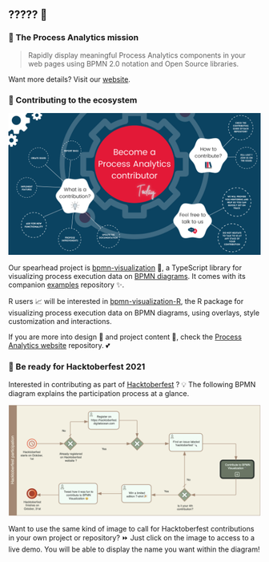 ## ?????  👋

<!--
Hi there
### 🙋‍♀️ Process Analytics what is this?

Welcome to the Process Analytics project 
-->

### 🎯 The Process Analytics mission 

> Rapidly display meaningful Process Analytics components in your web pages using BPMN 2.0 notation and Open Source libraries.

Want more details? Visit our [website](https://process-analytics.dev/).


### 🌈 Contributing to the ecosystem


![Cheat sheet image](cheat_sheet.png)


Our spearhead project is [bpmn-visualization](https://github.com/process-analytics/bpmn-visualization-js/) 🔱, a TypeScript library for visualizing process execution data on [BPMN diagrams](https://www.bpmn.org/). It comes with its companion [examples](https://github.com/process-analytics/bpmn-visualization-examples/) repository ✨.

R users 📈 will be interested in [bpmn-visualization-R](https://github.com/process-analytics/bpmn-visualization-R/), the R package for visualizing process execution data on BPMN diagrams, using overlays, style customization and interactions.

If you are more into design 🎨 and project content 📜, check the [Process Analytics website](https://github.com/process-analytics/process-analytics.dev/) repository. 💕


### 🍿 Be ready for Hacktoberfest 2021

Interested in contributing as part of [Hacktoberfest](https://hacktoberfest.digitalocean.com/) ? 💡 The following BPMN diagram explains the participation process at a glance.

[![Hacktoberfest participation BPMN process rendered by bpmn-visualization](https://github.com/process-analytics/bpmn-visualization-examples/raw/a64e681763923c4161b774326936afdebc367c18/examples_home_for_hacktoberfest.png)](https://cdn.statically.io/gh/process-analytics/bpmn-visualization-examples/v0.19.2/demo/hacktoberfest-custom-themes/index.html)

Want to use the same kind of image to call for Hacktoberfest contributions in your own project or repository? ⏩ Just click on the image to access to a live demo. You will be able to display the name you want within the diagram!

